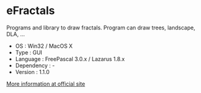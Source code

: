 # eFractals

Programs and library to draw fractals. Program can draw trees, landscape, DLA, ...

* OS         : Win32 / MacOS X
* Type       : GUI
* Language   : FreePascal 3.0.x / Lazarus 1.8.x
* Dependency : -
* Version    : 1.1.0

[More information at official site](https://www.eiroca.net/efractals)
